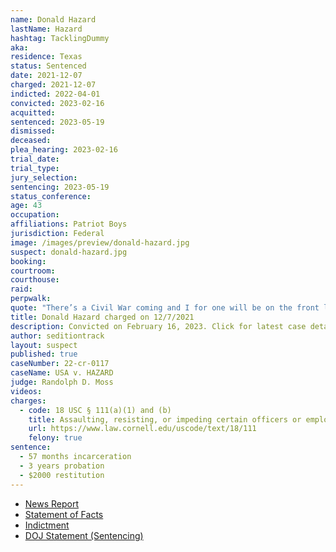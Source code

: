 ```yaml
---
name: Donald Hazard
lastName: Hazard
hashtag: TacklingDummy
aka:
residence: Texas
status: Sentenced
date: 2021-12-07
charged: 2021-12-07
indicted: 2022-04-01
convicted: 2023-02-16
acquitted:
sentenced: 2023-05-19
dismissed:
deceased:
plea_hearing: 2023-02-16
trial_date:
trial_type:
jury_selection:
sentencing: 2023-05-19
status_conference:
age: 43
occupation:
affiliations: Patriot Boys
jurisdiction: Federal
image: /images/preview/donald-hazard.jpg
suspect: donald-hazard.jpg
booking:
courtroom:
courthouse:
raid:
perpwalk:
quote: "There’s a Civil War coming and I for one will be on the front lines taking out as many of those sons of bitches as I possibly can."
title: Donald Hazard charged on 12/7/2021
description: Convicted on February 16, 2023. Click for latest case details.
author: seditiontrack
layout: suspect
published: true
caseNumber: 22-cr-0117
caseName: USA v. HAZARD
judge: Randolph D. Moss
videos:
charges:
  - code: 18 USC § 111(a)(1) and (b)
    title: Assaulting, resisting, or impeding certain officers or employees (using a deadly or dangerous weapon)
    url: https://www.law.cornell.edu/uscode/text/18/111
    felony: true
sentence:
  - 57 months incarceration
  - 3 years probation
  - $2000 restitution
---
```


- [News Report](https://www.dallasnews.com/news/crime/2021/12/14/tarrant-county-men-arrested-after-feds-say-they-fought-with-police-at-capitol-on-jan-6/)
- [Statement of Facts](https://www.justice.gov/usao-dc/case-multi-defendant/file/1484536/download)
- [Indictment](https://extremism.gwu.edu/sites/g/files/zaxdzs2191/f/Donald%20Hazard%20Indictment.pdf)
- [DOJ Statement (Sentencing)](https://www.justice.gov/usao-dc/pr/texas-man-sentenced-felony-assault-law-enforcement-during-jan-6-capitol-breach)
